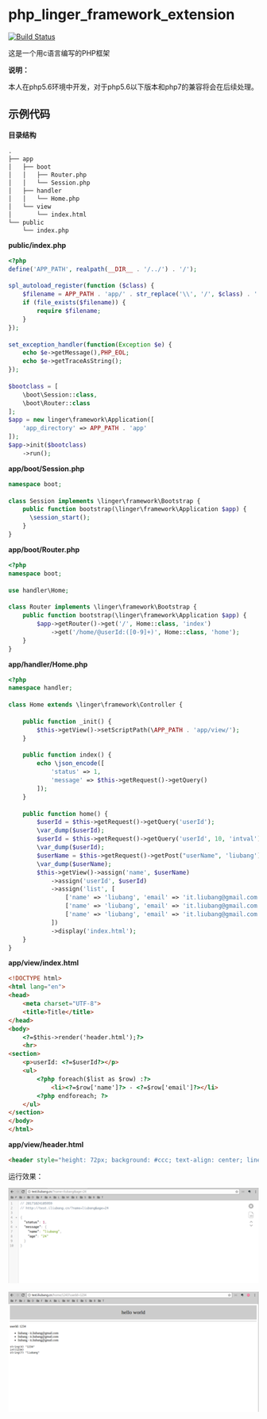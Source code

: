 # php_linger_framework_extension

[![Build Status](https://travis-ci.org/iliubang/linger_framework.svg?branch=master)](https://travis-ci.org/iliubang/linger_framework)

这是一个用c语言编写的PHP框架

**说明：**

本人在php5.6环境中开发，对于php5.6以下版本和php7的兼容将会在后续处理。

## 示例代码

**目录结构**

```
.
├── app
│   ├── boot
│   │   ├── Router.php
│   │   └── Session.php
│   ├── handler
│   │   └── Home.php
│   └── view
│       └── index.html
└── public
    └── index.php
```

**public/index.php**

```php
<?php
define('APP_PATH', realpath(__DIR__ . '/../') . '/');

spl_autoload_register(function ($class) {
    $filename = APP_PATH . 'app/' . str_replace('\\', '/', $class) . '.php';
    if (file_exists($filename)) {
        require $filename;
    }
});

set_exception_handler(function(Exception $e) {
    echo $e->getMessage(),PHP_EOL;
    echo $e->getTraceAsString();
});

$bootclass = [
    \boot\Session::class,
    \boot\Router::class
];
$app = new linger\framework\Application([
    'app_directory' => APP_PATH . 'app'
]);
$app->init($bootclass)
    ->run();
```

**app/boot/Session.php**

```php
namespace boot;

class Session implements \linger\framework\Bootstrap {
    public function bootstrap(\linger\framework\Application $app) {
      \session_start();
    }
}
```

**app/boot/Router.php**

```php
<?php
namespace boot;

use handler\Home;

class Router implements \linger\framework\Bootstrap {
    public function bootstrap(\linger\framework\Application $app) {
        $app->getRouter()->get('/', Home::class, 'index')
            ->get('/home/@userId:([0-9]+)', Home::class, 'home');
    }
}
```

**app/handler/Home.php**

```php
<?php
namespace handler;

class Home extends \linger\framework\Controller {

    public function _init() {
        $this->getView()->setScriptPath(\APP_PATH . 'app/view/');
    }

    public function index() {
        echo \json_encode([
            'status' => 1,
            'message' => $this->getRequest()->getQuery()
        ]);
    }

    public function home() {
        $userId = $this->getRequest()->getQuery('userId');
        \var_dump($userId);
        $userId = $this->getRequest()->getQuery('userId', 10, 'intval');
        \var_dump($userId);
        $userName = $this->getRequest()->getPost("userName", 'liubang');
        \var_dump($userName);
        $this->getView()->assign('name', $userName)
            ->assign('userId', $userId)
            ->assign('list', [
                ['name' => 'liubang', 'email' => 'it.liubang@gmail.com'],
                ['name' => 'liubang', 'email' => 'it.liubang@gmail.com'],
                ['name' => 'liubang', 'email' => 'it.liubang@gmail.com'],
            ])
            ->display('index.html');
    }
}
```


**app/view/index.html**

```html
<!DOCTYPE html>
<html lang="en">
<head>
    <meta charset="UTF-8">
    <title>Title</title>
</head>
<body>
    <?=$this->render('header.html');?>
    <hr>
<section>
    <p>userId: <?=$userId?></p>
    <ul>
        <?php foreach($list as $row) :?>
            <li><?=$row['name']?> - <?=$row['email']?></li>
        <?php endforeach; ?>
    </ul>
</section>
</body>
</html>
```

**app/view/header.html**

```html
<header style="height: 72px; background: #ccc; text-align: center; line-height: 72px; font-size: 26px;">hello world</header>
```

运行效果：

![](snapshot/1.png)

![](snapshot/2.png)
